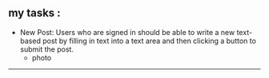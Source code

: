 ## my tasks :
- New Post: Users who are signed in should be able to write a new text-based post by filling in text into a text area and then clicking a button to submit the post.
    - photo
---
